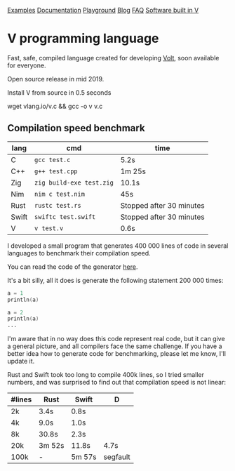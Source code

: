 <!-- @t header h2 { border-top: 1px solid #dfdfdf; padding-top: 10px; } comment { font-family: 'Roboto Mono'; color: #777; } -->

[Examples](https://github.com/vlang-io/V/tree/master/examples) [Documentation](/docs) [Playground](/play) [Blog](/blog) [FAQ](/#faq) [Software built in V](/#software)

# V programming language

Fast, safe, compiled language created for developing [Volt](https://volt.ws), soon available for everyone.

Open source release in mid 2019.

Install V from source in 0.5 seconds

wget vlang.io/v.c && gcc -o v v.c

## Compilation speed benchmark

| lang  | cmd                      | time                     |
| ----- | ------------------------ | ------------------------ |
| C     | `gcc test.c`             | 5.2s                     |
| C++   | `g++ test.cpp`           | 1m 25s                   |
| Zig   | `zig build-exe test.zig` | 10.1s                    |
| Nim   | `nim c test.nim`         | 45s                      |
| Rust  | `rustc test.rs`          | Stopped after 30 minutes |
| Swift | `swiftc test.swift`      | Stopped after 30 minutes |
| V     | `v test.v`               | 0.6s                     |

I developed a small program that generates 400 000 lines of code in several languages to benchmark their compilation speed.

You can read the code of the generator [here](https://github.com/vlang-io/V/blob/master/website/compilation_speed_test_gen.v).

It's a bit silly, all it does is generate the following statement 200 000 times:

```v
a = 1
println(a)

a = 2
println(a)
...
```

I'm aware that in no way does this code represent real code, but it can give a general picture, and all compilers face the same challenge. If you have a better idea how to generate code for benchmarking, please let me know, I'll update it.

Rust and Swift took too long to compile 400k lines, so I tried smaller numbers, and was surprised to find out that compilation speed is not linear:

| #lines | Rust   | Swift  | D        |
| ------- | ------ | ------ | -------- |
| 2k      | 3.4s   | 0.8s   |
| 4k      | 9.0s   | 1.0s   |
| 8k      | 30.8s  | 2.3s   |
| 20k     | 3m 52s | 11.8s  | 4.7s     |
| 100k    | \-     | 5m 57s | segfault |

<!-- @t footer -->
